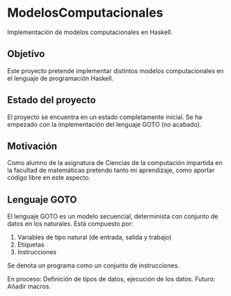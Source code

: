 # ModelosComputacionales
Implementación de modelos computacionales en Haskell.

## Objetivo

Este proyecto pretende implementar distintos modelos computacionales en el lenguaje de programación Haskell.

## Estado del proyecto

El proyecto se encuentra en un estado completamente inicial. Se ha empezado con la implementación del lenguaje GOTO (no acabado).

## Motivación

Como alumno de la asignatura de Ciencias de la computación impartida en la facultad de matemáticas pretendo tanto mi aprendizaje, como aportar código libre en este aspecto.

## Lenguaje GOTO

El lenguaje GOTO es un modelo secuencial, determinista con conjunto de datos en los naturales. Está compuesto por:
1. Variables de tipo natural (de entrada, salida y trabajo)
2. Etiquetas
3. Instrucciones

Se denota un programa como un conjunto de instrucciones.

En proceso: Definición de tipos de datos, ejecución de los datos.
Futuro: Añadir macros.

